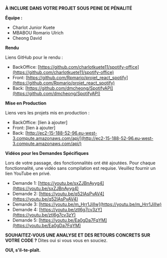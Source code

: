 **À INCLURE DANS VOTRE PROJET SOUS PEINE DE PÉNALITÉ**

**Équipe :**
- Charlot Junior Kuete
- MBABOU Romario Ulrich
- Cheong David

**Rendu**

Liens GitHub pour le rendu :
- BackOffice: [https://github.com/charlotkuete11/spotify-office](https://github.com/charlotkuete11/spotify-office)
- Front: [https://github.com/Rpmario/projet_react_spotify](https://github.com/Rpmario/projet_react_spotify)
- Back: [https://github.com/dmcheong/SpotifyAPI](https://github.com/dmcheong/SpotifyAPI)

**Mise en Production**

Liens vers les projets mis en production :
- BackOffice: [lien à ajouter]
- Front: [lien à ajouter]
- Back: [http://ec2-15-188-52-96.eu-west-3.compute.amazonaws.com/api/](http://ec2-15-188-52-96.eu-west-3.compute.amazonaws.com/api/)

**Vidéos pour les Demandes Spécifiques**

Lors de votre passage, des fonctionnalités ont été ajoutées. Pour chaque fonctionnalité, une vidéo sans compilation est requise. Veuillez fournir un lien YouTube en privé.

- Demande 1: [https://youtu.be/sxZJBnAyyg4](https://youtu.be/sxZJBnAyyg4)
- Demande 2: [https://youtu.be/q52IAsPvAV4](https://youtu.be/q52IAsPvAV4)
- Demande 3: [https://youtu.be/m_Hrr1JiIIw](https://youtu.be/m_Hrr1JiIIw)
- Demande 4: [https://youtu.be/ztl6g7cv3zY](https://youtu.be/ztl6g7cv3zY)
- Demande 5: [https://youtu.be/Ea0gDa7FqYM](https://youtu.be/Ea0gDa7FqYM)

**SOUHAITEZ-VOUS UNE ANALYSE ET DES RETOURS CONCRETS SUR VOTRE CODE ?**
Dites oui si vous vous en souciez.

**OUI, s'il-te-plaît.**

